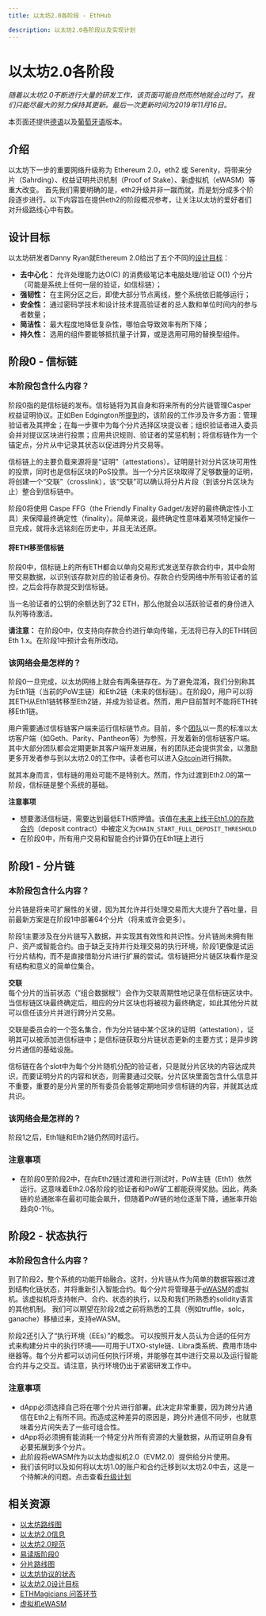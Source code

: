 ```yaml
---
title: 以太坊2.0各阶段 - EthHub

description: 以太坊2.0各阶段以及实现计划
---
```


# 以太坊2.0各阶段

_随着以太坊2.0不断进行大量的研发工作，该页面可能自然而然地就会过时了。我们只能尽最大的努力保持其更新。最后一次更新时间为2019年11月16日。_

本页面还提供[德语](eth-2.0-phases-german.md)以及[葡萄牙语](eth-2.0-phases-portuguese.md)版本。

## 介绍

以太坊下一步的重要网络升级称为 Ethereum 2.0，eth2 或 Serenity，将带来分片（Sahrding）、权益证明共识机制（Proof of Stake）、新虚拟机（eWASM）等重大改变。 首先我们需要明确的是，eth2升级并非一蹴而就，而是划分成多个阶段逐步进行。以下内容旨在提供eth2的阶段概况参考，让关注以太坊的爱好者们对升级路线心中有数。

## 设计目标

以太坊研发者Danny Ryan就Ethereum 2.0给出了五个不同的[设计目标](https://github.com/ethereum/eth2.0-specs#design-goals)：

* **去中心化：** 允许处理能力达O\(C\) 的消费级笔记本电脑处理/验证 O\(1\) 个分片（可能是系统上任何一层的验证，如信标链）；
* **强韧性：** 在主网分区之后，即使大部分节点离线，整个系统依旧能够运行；
* **安全性：** 通过密码学技术和设计技术提高验证者的总人数和单位时间内的参与者数量；
* **简洁性：** 最大程度地降低复杂性，哪怕会导致效率有所下降；
* **持久性：** 选用的组件要能够抵抗量子计算，或是选用可用的替换型组件。

## 阶段0 - 信标链

### **本阶段包含什么内容？**

阶段0指的是信标链的发布。信标链将为其自身和将来所有的分片链管理Casper权益证明协议。正如Ben Edgington所[提到](https://media.consensys.net/state-of-ethereum-protocol-2-the-beacon-chain-c6b6a9a69129)的，该阶段的工作涉及许多方面：管理验证者及其押金；在每一步骤中为每个分片选择区块提议者；组织验证者进入委员会并对提议区块进行投票；应用共识规则、验证者的奖惩机制；将信标链作为一个锚定点，分片从中记录其状态以促进跨分片交易等。

信标链上的主要负载来源将是“证明”（attestations）。证明是针对分片区块可用性的投票，同时也是信标区块的PoS投票。当一个分片区块取得了足够数量的证明，将创建一个“交联”（crosslink），该“交联”可以确认将分片片段（到该分片区块为止）整合到信标链中。

阶段0将使用 Caspe FFG（the Friendly Finality Gadget/友好的最终确定性小工具）来保障最终确定性（finality）。简单来说，最终确定性意味着某项特定操作一旦完成，就将永远铭刻在历史中，并且无法还原。

#### **将ETH移至信标链**

阶段0中，信标链上的所有ETH都会以单向交易形式发送至存款合约中，其中会附带交易数据，以识别该存款对应的验证者身份。存款合约受网络中所有验证者的监控，之后会将存款提交到信标链。

当一名验证者的公钥的余额达到了32 ETH，那么他就会以活跃验证者的身份进入队列等待激活。

**请注意：** 在阶段0中，仅支持向存款合约进行单向传输，无法将已存入的ETH转回Eth 1.x。在阶段1中预计会有所改动。

### **该网络会是怎样的？**

阶段0一旦完成，以太坊网络上就会有两条链存在。为了避免混淆，我们分别称其为Eth1链（当前的PoW主链）和Eth2链（未来的信标链）。在阶段0，用户可以将其ETH从Eth1链转移至Eth2链，并成为验证者。然而，用户目前暂时不能将ETH转移Eth1链。

用户需要通过信标链客户端来运行信标链节点。目前，多个[团队](/ethereum-roadmap/ethereum-2.0/eth2.0-teams/teams-building-eth2.0/)以一贯的标准以太坊客户端（如Geth、Parity、Pantheon等）为参照，开发着新的信标链客户端。其中大部分团队都会定期更新其客户端开发进展，有的团队还会提供赏金，以激励更多开发者参与到以太坊2.0的工作中。读者也可以进入[Gitcoin](https://gitcoin.co/grants/)进行捐款。

就其本身而言，信标链的用处可能不是特别大。然而，作为过渡到Eth2.0的第一阶段，信标链是整个系统的基础。

**注意事项**

* 想要激活信标链，需要达到最低ETH质押值。该值在[未来上线于Eth1.0的存款合约](https://github.com/ethereum/deposit_contract/blob/master/deposit_contract/contracts/validator_registration.v.py#L3)（deposit contract）中被定义为`CHAIN_START_FULL_DEPOSIT_THRESHOLD`
* 在阶段0中，所有用户交易和智能合约计算仍在Eth1链上进行

## 阶段1 - 分片链

### 本阶段包含什么内容？

分片链是将来可扩展性的关键，因为其允许并行处理交易而大大提升了吞吐量，目前最新方案是在阶段1中部署64个分片（将来或许会更多）。

阶段1主要涉及在分片链写入数据，并实现其有效性和共识性。分片链尚未拥有账户、资产或智能合约。由于缺乏支持并行处理交易的执行环境，阶段1更像是试运行分片结构，而不是直接借助分片进行扩展的尝试。信标链把分片链区块看作是没有结构和意义的简单位集合。

**交联** <br/>
每个分片的当前状态（“组合数据根”）会作为交联周期性地记录在信标链区块中。当信标链区块最终确定后，相应的分片区块也将被视为最终确定，如此其他分片就可以信任该分片并进行跨分片交易。 <br/>

交联是委员会的一个签名集合，作为分片链中某个区块的证明（attestation），证明其可以被添加进信标链中；是信标链获取分片链状态更新的主要方式；是异步跨分片通信的基础设施。

信标链在各个slot中为每个分片随机分配的验证者，只是就分片区块的内容达成共识，而要证明分片的内容和状态，则需要通过交联。分片区块里面包含什么信息并不重要，重要的是分片里的所有委员会能够定期地同步信标链的内容，并就其达成共识。

### 该网络会是怎样的？

阶段1之后，Eth1链和Eth2链仍然同时运行。

### 注意事项

* 在阶段0至阶段2中，在向Eth2链过渡和进行测试时，PoW主链（Eth1）依然运行。这意味着Eth2.0各阶段的验证者和PoW矿工都能获得奖励。因此，两条链的总通胀率在最初可能会飙升，但随着PoW链的地位逐渐下降，通胀率开始趋向0-1％。

## 阶段2 - 状态执行

### 本阶段包含什么内容？

到了阶段2，整个系统的功能开始融合。这时，分片链从作为简单的数据容器过渡到结构化链状态，并将重新引入智能合约。每个分片将管理基于[eWASM](https://github.com/ewasm/design)的虚拟机。该虚拟机将支持帐户、合约、状态的执行，以及和我们所熟悉的solidity语言的其他机制。 我们可以期望在阶段2或之前将熟悉的工具（例如truffle，solc，ganache）移植过来，支持eWASM。

阶段2还引入了“执行环境（EEs）”的概念。 可以按照开发人员认为合适的任何方式来构建分片中的执行环境——可用于UTXO-style链、Libra类系统、费用市场中继器等。每个分片都可以访问任何执行环境，并能够在其中进行交易以及运行智能合约并与之交互。请注意，执行环境仍出于紧密研发工作中。

### 注意事项
* dApp必须选择自己将在哪个分片进行部署。此决定非常重要，因为跨分片通信在Eth2上有所不同。而造成这种差异的原因是，跨分片通信不同步，也就意味着分片间失去了一些可组合性。 <br/>
* dApp将必须拥有能消耗一个特定分片所有资源的大量数据，从而证明自身有必要拓展到多个分片。<br/>
* 此阶段将eWASM作为以太坊虚拟机2.0（EVM2.0）提供给分片使用。
* 我们该何时以及如何将以太坊1.0的账户和合约迁移到以太坊2.0中去，这是一个待解决的问题。点击查看[升级计划](https://ethresear.ch/t/the-eth1-eth2-transition/6265)

## 相关资源

* [以太坊路线图](https://ethos.dev/ethereum-2020-roadmap/)
* [以太坊2.0信息](https://hackmd.io/e4cNiocFTiS67j6yJ_XHPw?view)
* [以太坊2.0规范](https://github.com/ethereum/eth2.0-specs)
* [易读版阶段0](https://notes.ethereum.org/jDcuUp3-T8CeFTv0YpAsHw?view)
* [分片路线图](https://github.com/ethereum/wiki/wiki/Sharding-roadmap#strongphase-3strong-light-client-state-protocol)
* [以太坊协议的状态](https://media.consensys.net/state-of-ethereum-protocol-2-the-beacon-chain-c6b6a9a69129)
* [以太坊2.0设计目标](https://media.consensys.net/exploring-the-ethereum-2-0-design-goals-fd2d901b4c01)
* [ETHMagicians 问答环节](https://medium.com/ethereum-magicians/demystifying-the-road-to-ethereum-2-0-8130ade8d00f)
* [虚拟机eWASM](https://www.coindesk.com/open-heart-surgery-inside-ethereums-crucial-replacement-of-the-evm)
